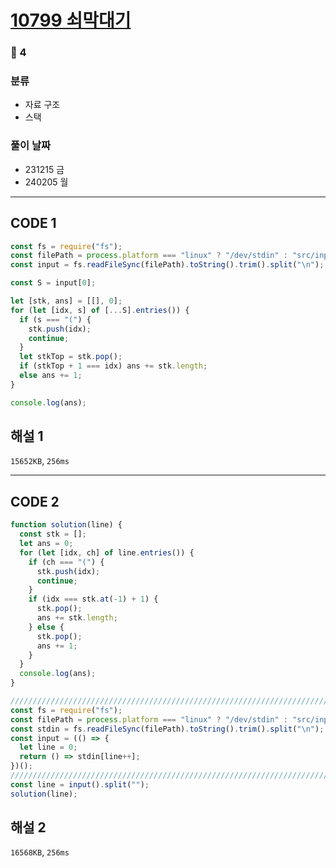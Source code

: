 # [10799 쇠막대기](https://www.acmicpc.net/problem/10799)

### 🥈 4

### 분류

- 자료 구조
- 스택

### 풀이 날짜

- 231215 금
- 240205 월

---

## CODE 1

```javascript
const fs = require("fs");
const filePath = process.platform === "linux" ? "/dev/stdin" : "src/input.txt";
const input = fs.readFileSync(filePath).toString().trim().split("\n");

const S = input[0];

let [stk, ans] = [[], 0];
for (let [idx, s] of [...S].entries()) {
  if (s === "(") {
    stk.push(idx);
    continue;
  }
  let stkTop = stk.pop();
  if (stkTop + 1 === idx) ans += stk.length;
  else ans += 1;
}

console.log(ans);
```

## 해설 1

`15652KB`, `256ms`

---

## CODE 2

```javascript
function solution(line) {
  const stk = [];
  let ans = 0;
  for (let [idx, ch] of line.entries()) {
    if (ch === "(") {
      stk.push(idx);
      continue;
    }
    if (idx === stk.at(-1) + 1) {
      stk.pop();
      ans += stk.length;
    } else {
      stk.pop();
      ans += 1;
    }
  }
  console.log(ans);
}

///////////////////////////////////////////////////////////////////////////////
const fs = require("fs");
const filePath = process.platform === "linux" ? "/dev/stdin" : "src/input.txt";
const stdin = fs.readFileSync(filePath).toString().trim().split("\n");
const input = (() => {
  let line = 0;
  return () => stdin[line++];
})();
///////////////////////////////////////////////////////////////////////////////
const line = input().split("");
solution(line);
```

## 해설 2

`16568KB`, `256ms`
